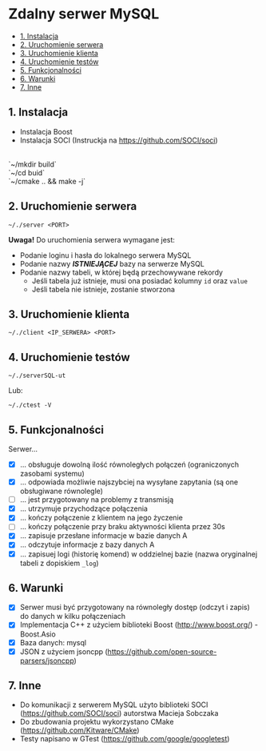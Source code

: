 # Zdalny serwer MySQL <!-- omit in toc -->

- [1. Instalacja](#1-instalacja)
- [2. Uruchomienie serwera](#2-uruchomienie-serwera)
- [3. Uruchomienie klienta](#3-uruchomienie-klienta)
- [4. Uruchomienie testów](#4-uruchomienie-testów)
- [5. Funkcjonalności](#5-funkcjonalności)
- [6. Warunki](#6-warunki)
- [7. Inne](#7-inne)

## 1. Instalacja

* Instalacja Boost
* Instalacja SOCI (Instruckja na https://github.com/SOCI/soci)

<br>
`~/mkdir build`<br>
`~/cd buid`<br>
`~/cmake .. && make -j`

## 2. Uruchomienie serwera

`~/./server <PORT>`

**Uwaga!** Do uruchomienia serwera wymagane jest:
* Podanie loginu i hasła do lokalnego serwera MySQL
* Podanie nazwy ***ISTNIEJĄCEJ*** bazy na serwerze MySQL
* Podanie nazwy tabeli, w której będą przechowywane rekordy
  * Jeśli tabela już istnieje, musi ona posiadać kolumny `id` oraz `value`
  * Jeśli tabela nie istnieje, zostanie stworzona

## 3. Uruchomienie klienta

`~/./client <IP_SERWERA> <PORT>`

## 4. Uruchomienie testów

`~/./serverSQL-ut`

Lub:

`~/./ctest -V`

## 5. Funkcjonalności

Serwer...

- [x] ... obsługuje dowolną ilość równoległych połączeń (ograniczonych zasobami systemu)
- [x] ... odpowiada możliwie najszybciej na wysyłane zapytania (są one obsługiwane równolegle)
- [ ] ... jest przygotowany na problemy z transmisją
- [x] ... utrzymuje przychodzące połączenia
- [x] ... kończy połączenie z klientem na jego życzenie 
- [ ] ... kończy połączenie przy braku aktywności klienta przez 30s
- [x] ... zapisuje przesłane informacje w bazie danych A
- [x] ... odczytuje informacje z bazy danych A
- [x] ... zapisuej logi (historię komend) w oddzielnej bazie (nazwa oryginalnej tabeli z dopiskiem `_log`)

## 6. Warunki

- [x] Serwer musi być przygotowany na równoległy dostęp (odczyt i zapis) do danych w kilku połączeniach
- [x] Implementacja C++ z użyciem biblioteki Boost (http://www.boost.org/) - Boost.Asio
- [x] Baza danych: mysql
- [x] JSON z użyciem jsoncpp (https://github.com/open-source-parsers/jsoncpp)

## 7. Inne

* Do komunikacji z serwerem MySQL użyto biblioteki SOCI (https://github.com/SOCI/soci) autorstwa Macieja Sobczaka 
* Do zbudowania projektu wykorzystano CMake (https://github.com/Kitware/CMake)
* Testy napisano w GTest (https://github.com/google/googletest)

